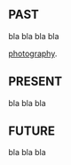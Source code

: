 

## PAST
bla bla bla bla 



[photography](https://en.wikipedia.org/wiki/Timeline_of_photography_technology).

  
  
  
  
  
  
  
  
  
  
  
  
  
  
  
  
  
  
  
  
  


## PRESENT
bla bla bla










































## FUTURE

bla bla bla






